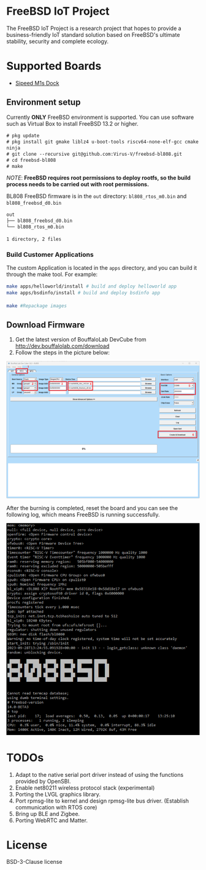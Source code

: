 # FreeBSD IoT Project
The FreeBSD IoT Project is a research project that hopes to provide a business-friendly IoT standard solution based on FreeBSD's ultimate stability, security and complete ecology.

# Supported Boards
- [Sipeed M1s Dock](https://wiki.sipeed.com/hardware/zh/maix/m1s/m1s_dock.html)

## Environment setup
Currently **ONLY** FreeBSD environment is supported. You can use software such as Virtual Box to install FreeBSD 13.2 or higher.

```
# pkg update
# pkg install git gmake liblz4 u-boot-tools riscv64-none-elf-gcc cmake ninja
# git clone --recursive git@github.com:Virus-V/freebsd-bl808.git
# cd freebsd-bl808
# make
```
*NOTE*: **FreeBSD requires root permissions to deploy rootfs, so the build process needs to be carried out with root permissions.**

BL808 FreeBSD firmware is in the `out` directory: `bl808_rtos_m0.bin` and `bl808_freebsd_d0.bin`
```
out
├── bl808_freebsd_d0.bin
└── bl808_rtos_m0.bin

1 directory, 2 files
```

### Build Customer Applications
The custom Application is located in the `apps` directory, and you can build it through the make tool. For example:
```bash
make apps/helloworld/install # build and deploy helloworld app
make apps/bsdinfo/install # build and deploy bsdinfo app

make #Repackage images
```

## Download Firmware
1. Get the latest version of BouffaloLab DevCube from http://dev.bouffalolab.com/download
2. Follow the steps in the picture below:

![FlashTool](assets/BLDevCube_d0iDVi4UwD.png "Program BL808")

After the burning is completed, reset the board and you can see the following log, which means FreeBSD is running successfully.

![PuTTY](assets/putty_PLyYiMSmWe.png "FreeBSD Log")

# TODOs
1. Adapt to the native serial port driver instead of using the functions provided by OpenSBI.
2. Enable net80211 wireless protocol stack (experimental)
3. Porting the LVGL graphics library.
4. Port rpmsg-lite to kernel and design rpmsg-lite bus driver. (Establish communication with RTOS core)
5. Bring up BLE and Zigbee.
6. Porting WebRTC and Matter.

# License
BSD-3-Clause license
